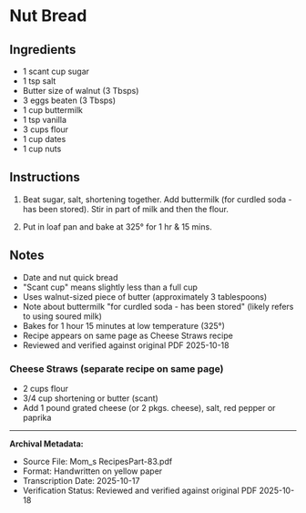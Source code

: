 # Nut Bread

## Ingredients

- 1 scant cup sugar
- 1 tsp salt
- Butter size of walnut (3 Tbsps)
- 3 eggs beaten (3 Tbsps)
- 1 cup buttermilk
- 1 tsp vanilla
- 3 cups flour
- 1 cup dates
- 1 cup nuts

## Instructions

1. Beat sugar, salt, shortening together. Add buttermilk (for curdled soda - has been stored). Stir in part of milk and then the flour.

2. Put in loaf pan and bake at 325° for 1 hr & 15 mins.

## Notes

- Date and nut quick bread
- "Scant cup" means slightly less than a full cup
- Uses walnut-sized piece of butter (approximately 3 tablespoons)
- Note about buttermilk "for curdled soda - has been stored" (likely refers to using soured milk)
- Bakes for 1 hour 15 minutes at low temperature (325°)
- Recipe appears on same page as Cheese Straws recipe
- Reviewed and verified against original PDF 2025-10-18

### Cheese Straws (separate recipe on same page)
- 2 cups flour
- 3/4 cup shortening or butter (scant)
- Add 1 pound grated cheese (or 2 pkgs. cheese), salt, red pepper or paprika

---

**Archival Metadata:**
- Source File: Mom_s RecipesPart-83.pdf
- Format: Handwritten on yellow paper
- Transcription Date: 2025-10-17
- Verification Status: Reviewed and verified against original PDF 2025-10-18
